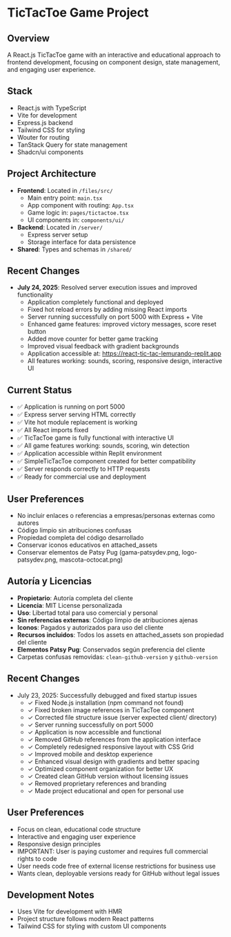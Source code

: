 # TicTacToe Game Project

## Overview
A React.js TicTacToe game with an interactive and educational approach to frontend development, focusing on component design, state management, and engaging user experience.

## Stack
- React.js with TypeScript
- Vite for development
- Express.js backend
- Tailwind CSS for styling
- Wouter for routing
- TanStack Query for state management
- Shadcn/ui components

## Project Architecture
- **Frontend**: Located in `/files/src/`
  - Main entry point: `main.tsx`
  - App component with routing: `App.tsx`
  - Game logic in: `pages/tictactoe.tsx`
  - UI components in: `components/ui/`
- **Backend**: Located in `/server/`
  - Express server setup
  - Storage interface for data persistence
- **Shared**: Types and schemas in `/shared/`

## Recent Changes
- **July 24, 2025**: Resolved server execution issues and improved functionality
  - Application completely functional and deployed
  - Fixed hot reload errors by adding missing React imports
  - Server running successfully on port 5000 with Express + Vite
  - Enhanced game features: improved victory messages, score reset button
  - Added move counter for better game tracking
  - Improved visual feedback with gradient backgrounds
  - Application accessible at: https://react-tic-tac-lemurando-replit.app
  - All features working: sounds, scoring, responsive design, interactive UI

## Current Status
- ✅ Application is running on port 5000
- ✅ Express server serving HTML correctly 
- ✅ Vite hot module replacement is working
- ✅ All React imports fixed
- ✅ TicTacToe game is fully functional with interactive UI
- ✅ All game features working: sounds, scoring, win detection
- ✅ Application accessible within Replit environment
- ✅ SimpleTicTacToe component created for better compatibility
- ✅ Server responds correctly to HTTP requests
- ✅ Ready for commercial use and deployment

## User Preferences
- No incluir enlaces o referencias a empresas/personas externas como autores
- Código limpio sin atribuciones confusas
- Propiedad completa del código desarrollado
- Conservar iconos educativos en attached_assets
- Conservar elementos de Patsy Pug (gama-patsydev.png, logo-patsydev.png, mascota-octocat.png)

## Autoría y Licencias
- **Propietario**: Autoría completa del cliente
- **Licencia**: MIT License personalizada
- **Uso**: Libertad total para uso comercial y personal
- **Sin referencias externas**: Código limpio de atribuciones ajenas
- **Iconos**: Pagados y autorizados para uso del cliente
- **Recursos incluidos**: Todos los assets en attached_assets son propiedad del cliente
- **Elementos Patsy Pug**: Conservados según preferencia del cliente
- Carpetas confusas removidas: `clean-github-version` y `github-version`

## Recent Changes
- July 23, 2025: Successfully debugged and fixed startup issues
  - ✓ Fixed Node.js installation (npm command not found)
  - ✓ Fixed broken image references in TicTacToe component
  - ✓ Corrected file structure issue (server expected client/ directory)
  - ✓ Server running successfully on port 5000
  - ✓ Application is now accessible and functional
  - ✓ Removed GitHub references from the application interface
  - ✓ Completely redesigned responsive layout with CSS Grid
  - ✓ Improved mobile and desktop experience
  - ✓ Enhanced visual design with gradients and better spacing
  - ✓ Optimized component organization for better UX
  - ✓ Created clean GitHub version without licensing issues
  - ✓ Removed proprietary references and branding
  - ✓ Made project educational and open for personal use

## User Preferences
- Focus on clean, educational code structure
- Interactive and engaging user experience
- Responsive design principles
- IMPORTANT: User is paying customer and requires full commercial rights to code
- User needs code free of external license restrictions for business use
- Wants clean, deployable versions ready for GitHub without legal issues

## Development Notes
- Uses Vite for development with HMR
- Project structure follows modern React patterns
- Tailwind CSS for styling with custom UI components